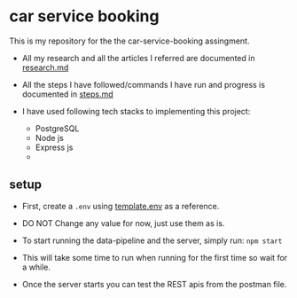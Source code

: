 # car service booking

This is my repository for the the car-service-booking assingment.

- All my research and all the articles I referred are documented in [research.md](research.md)

- All the steps I have followed/commands I have run and progress is documented in [steps.md](steps.md)

- I have used following tech stacks to implementing this project:
    - PostgreSQL
    - Node js
    - Express js
    - 

## setup
- First, create a `.env` using [template.env](template.env) as a reference.

- DO NOT Change any value for now, just use them as is.

- To start running the data-pipeline and the server, simply run: `npm start`

- This will take some time to run when running for the first time so wait for a while.

- Once the server starts you can test the REST apis from the postman file.